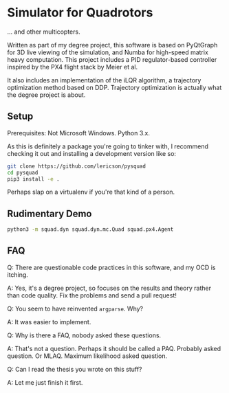 # Simulator for Quadrotors

... and other multicopters.

Written as part of my degree project, this software is based on PyQtGraph for
3D live viewing of the simulation, and Numba for high-speed matrix heavy
computation. This project includes a PID regulator-based controller inspired by
the PX4 flight stack by Meier et al.

It also includes an implementation of the iLQR algorithm, a trajectory
optimization method based on DDP. Trajectory optimization is actually what the
degree project is about.

## Setup

Prerequisites: Not Microsoft Windows. Python 3.x.

As this is definitely a package you're going to tinker with, I recommend
checking it out and installing a development version like so:

```sh
git clone https://github.com/lericson/pysquad
cd pysquad
pip3 install -e .
```

Perhaps slap on a virtualenv if you're that kind of a person.

## Rudimentary Demo

```sh
python3 -m squad.dyn squad.dyn.mc.Quad squad.px4.Agent
```

## FAQ

Q: There are questionable code practices in this software, and my OCD is itching.

A: Yes, it's a degree project, so focuses on the results and theory rather than
code quality. Fix the problems and send a pull request!

Q: You seem to have reinvented `argparse`. Why?

A: It was easier to implement.

Q: Why is there a FAQ, nobody asked these questions.

A: That's not a question. Perhaps it should be called a PAQ. Probably asked
question. Or MLAQ. Maximum likelihood asked question.

Q: Can I read the thesis you wrote on this stuff?

A: Let me just finish it first.
